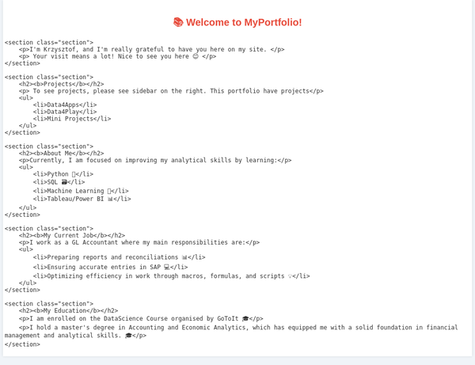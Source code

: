 <!DOCTYPE html>
<html lang="en">
<head>
    <meta charset="UTF-8">
    <meta name="viewport" content="width=device-width, initial-scale=1.0">
    <title>Data Science Projects</title>
    <style>
        body {
            font-family: 'Arial', sans-serif;
            background-color: #f0f4f8;
            color: #333;
            margin: 0;
            padding: 0;
            max-width: 100%;
            overflow-x: hidden;
        }
        .container {
            width: 98%;
            margin: auto;
            padding: 0.2rem;
            background: #fff;
            box-shadow: 0 0 5px rgba(0,0,0,0.1);
        }
        .title {
            color: #e74c3c;
            text-align: center;
            font-size: 1.25rem;
            margin-bottom: 0.2rem;
        }
        .section {
            margin: 0.2rem 0;
        }
        .section h2 {
            color: #3498db;
            border-bottom: 1px solid #3498db;
            padding-bottom: 0.1rem;
            font-size: 0.8rem;
            margin-bottom: 0.2rem;
        }
        .highlight {
            background: #f9e79f;
            padding: 0.05rem 0.2rem;
            border-radius: 5px;
        }
        .emoji {
            font-size: 0.8rem;
        }
    </style>
</head>
<body>

<div class="container">
    <h1 class="title"> 📚 Welcome to MyPortfolio! </h1>

    <section class="section">
        <p>I'm Krzysztof, and I'm really grateful to have you here on my site. </p>
        <p> Your visit means a lot! Nice to see you here 😊 </p> 
    </section>

    <section class="section">
        <h2><b>Projects</b></h2>
        <p> To see projects, please see sidebar on the right. This portfolio have projects</p>
        <ul>
            <li>Data4Apps</li>
            <li>Data4Play</li>
            <li>Mini Projects</li>
        </ul>
    </section>

    <section class="section">
        <h2><b>About Me</b></h2>
        <p>Currently, I am focused on improving my analytical skills by learning:</p>
        <ul>
            <li>Python 🐍</li>
            <li>SQL 🗃️</li>
            <li>Machine Learning 🔑</li>
            <li>Tableau/Power BI 📊</li>
        </ul>
    </section>

    <section class="section">
        <h2><b>My Current Job</b></h2>
        <p>I work as a GL Accountant where my main responsibilities are:</p>
        <ul>
            <li>Preparing reports and reconciliations 📊</li>
            <li>Ensuring accurate entries in SAP 💻</li>
            <li>Optimizing efficiency in work through macros, formulas, and scripts 💡</li>
        </ul>
    </section>

    <section class="section">
        <h2><b>My Education</b></h2>
        <p>I am enrolled on the DataScience Course organised by GoToIt 🎓</p>
        <p>I hold a master's degree in Accounting and Economic Analytics, which has equipped me with a solid foundation in financial management and analytical skills. 🎓</p>
    </section>

</body>
</html>

